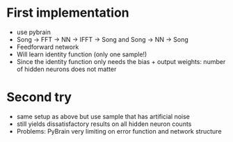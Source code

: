 # First implementation

- use pybrain
- Song -> FFT -> NN -> IFFT -> Song and Song -> NN -> Song
- Feedforward network
- Will learn identity function (only one sample!)
- Since the identity function only needs the bias + output weights: number of hidden neurons does not matter

# Second try

- same setup as above but use sample that has artificial noise
- still yields dissatisfactory results on all hidden neuron counts
- Problems: PyBrain very limiting on error function and network structure
